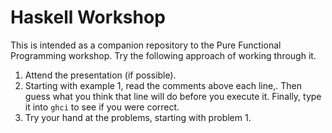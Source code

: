 # Haskell Workshop

This is intended as a companion repository to the Pure Functional Programming
workshop.  Try the following approach of working through it.

1. Attend the presentation (if possible).
2. Starting with example 1, read the comments above each line,.  Then guess what you think that line will do before you execute it.  Finally, type it into `ghci` to see if you were correct.
3. Try your hand at the problems, starting with problem 1.
